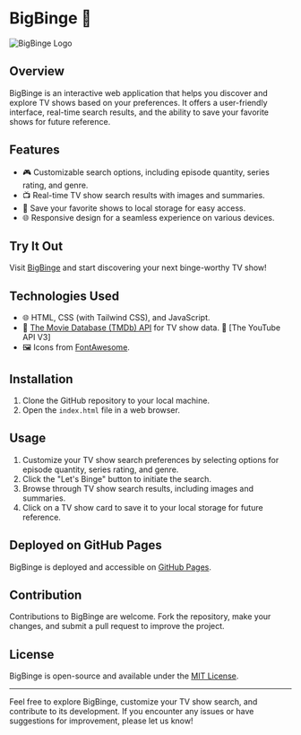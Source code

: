 # BigBinge 🍿

![BigBinge Logo](icon.png)

## Overview

BigBinge is an interactive web application that helps you discover and explore TV shows based on your preferences. It offers a user-friendly interface, real-time search results, and the ability to save your favorite shows for future reference.

## Features

- 🎮 Customizable search options, including episode quantity, series rating, and genre.
- 📺 Real-time TV show search results with images and summaries.
- 💾 Save your favorite shows to local storage for easy access.
- 🌐 Responsive design for a seamless experience on various devices.

## Try It Out

Visit [BigBinge](https://your-github-username.github.io/BigBinge/) and start discovering your next binge-worthy TV show!

## Technologies Used

- 🌐 HTML, CSS (with Tailwind CSS), and JavaScript.
- 🎥 [The Movie Database (TMDb) API](https://www.themoviedb.org/documentation/api) for TV show data.
🎥 [The YouTube API V3]
- 🖼️ Icons from [FontAwesome](https://fontawesome.com/).

## Installation

1. Clone the GitHub repository to your local machine.
2. Open the `index.html` file in a web browser.

## Usage

1. Customize your TV show search preferences by selecting options for episode quantity, series rating, and genre.
2. Click the "Let's Binge" button to initiate the search.
3. Browse through TV show search results, including images and summaries.
4. Click on a TV show card to save it to your local storage for future reference.

## Deployed on GitHub Pages

BigBinge is deployed and accessible on [GitHub Pages](https://your-github-username.github.io/BigBinge/).

## Contribution

Contributions to BigBinge are welcome. Fork the repository, make your changes, and submit a pull request to improve the project.

## License

BigBinge is open-source and available under the [MIT License](LICENSE).

---

Feel free to explore BigBinge, customize your TV show search, and contribute to its development. If you encounter any issues or have suggestions for improvement, please let us know!
